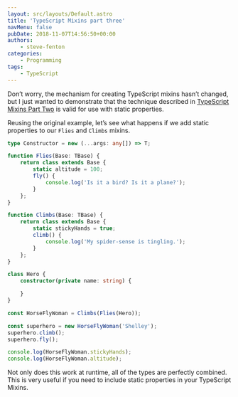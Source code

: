 ```yaml
---
layout: src/layouts/Default.astro
title: 'TypeScript Mixins part three'
navMenu: false
pubDate: 2018-11-07T14:56:50+00:00
authors:
    - steve-fenton
categories:
    - Programming
tags:
    - TypeScript
---
```


Don’t worry, the mechanism for creating TypeScript mixins hasn’t changed, but I just wanted to demonstrate that the technique described in [TypeScript Mixins Part Two](/blog/2017/08/typescript-mixins-part-two/) is valid for use with static properties.

Reusing the original example, let’s see what happens if we add static properties to our `Flies` and `Climbs` mixins.

```typescript
type Constructor = new (...args: any[]) => T;

function Flies(Base: TBase) {
    return class extends Base {
        static altitude = 100;
        fly() {
            console.log('Is it a bird? Is it a plane?');
        }
    };
}

function Climbs(Base: TBase) {
    return class extends Base {
        static stickyHands = true;
        climb() {
            console.log('My spider-sense is tingling.');
        }
    };
}

class Hero {
    constructor(private name: string) {

    }
}

const HorseFlyWoman = Climbs(Flies(Hero));

const superhero = new HorseFlyWoman('Shelley');
superhero.climb();
superhero.fly();

console.log(HorseFlyWoman.stickyHands);
console.log(HorseFlyWoman.altitude);
```

Not only does this work at runtime, all of the types are perfectly combined. This is very useful if you need to include static properties in your TypeScript Mixins.